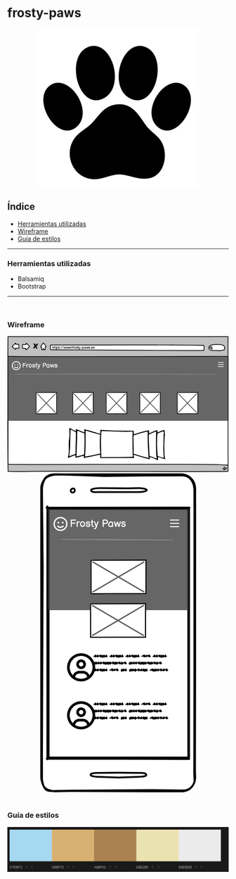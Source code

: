 <div align="justify">

# frosty-paws

<div align="center">
    <img src="./img/logo.png">
</div>

## Índice
- [Herramientas utilizadas](#herramientas-utilizadas)
- [Wireframe](#wireframe)
- [Guía de estilos](#guía-de-estilos)

___

### Herramientas utilizadas

- Balsamiq
- Bootstrap

___
<br>

### Wireframe

<div align="center">
    <img src="./pre-project/sketch/home.png">
    <img src="./pre-project/sketch/mobile.png">
</div>


<br>

### Guía de estilos
<div align="center">
    <img src="./img/color-palette.png">
    
</div>

<br>

</div>